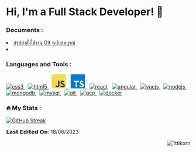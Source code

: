 # Hi, I'm a Full Stack Developer! 👋

<p align="left">
</p>


<h3 align="left">Documents :</h3

- <a href="">สรุปคำสั่งใช้งาน Git ฉบับสมบูรณ์</a>
- <a href=""></a>


<h3 align="left">Languages and Tools :</h3

<a href="https://www.w3schools.com/css/" target="_blank" rel="noreferrer"> <img src="https://cdn-icons-png.flaticon.com/512/732/732190.png" alt="css3" width="40" height="40"/> </a> &nbsp; <a href="https://www.w3.org/html/" target="_blank" rel="noreferrer"> <img src="https://cdn-icons-png.flaticon.com/512/732/732212.png" alt="html5" width="40" height="40"/> </a> &nbsp; <a href="https://developer.mozilla.org/en-US/docs/Web/JavaScript" target="_blank" rel="noreferrer"> <img src="https://raw.githubusercontent.com/devicons/devicon/master/icons/javascript/javascript-original.svg" alt="javascript" width="40" height="40"/> </a> &nbsp; <a href="https://www.typescriptlang.org/" target="_blank" rel="noreferrer"> <img src="https://raw.githubusercontent.com/devicons/devicon/master/icons/typescript/typescript-original.svg" alt="typescript" width="40" height="40"/> </a> &nbsp; <a href="https://reactjs.org/" target="_blank" rel="noreferrer"> <img src="https://upload.wikimedia.org/wikipedia/commons/a/a7/React-icon.svg" alt="react" width="40" height="40"/></a> &nbsp; <a href="https://angular.io" target="_blank" rel="noreferrer"> <img src="https://seeklogo.com/images/A/angular-icon-logo-9946B9795D-seeklogo.com.png" alt="angular" width="40" height="40"/> </a> &nbsp; <a href="https://vuejs.org/" target="_blank" rel="noreferrer"> <img src="https://upload.wikimedia.org/wikipedia/commons/9/95/Vue.js_Logo_2.svg" alt="vuejs" width="40" height="40"/> </a> &nbsp; <a href="https://nodejs.org" target="_blank" rel="noreferrer"> <img src="https://cdn.iconscout.com/icon/free/png-256/free-node-js-1174925.png?f=webp&w=256" alt="nodejs" width="40" height="40"/> </a> &nbsp; <a href="https://www.mongodb.com/" target="_blank" rel="noreferrer"> <img src="https://emanueleciriachi.net/wp-content/uploads/2019/01/logo-mongodb-png-mongodb-logo-png-400.png" alt="mongodb" width="41" height="41"/> </a> &nbsp; <a href="https://www.mysql.com/" target="_blank" rel="noreferrer"> <img src="https://img.uxwing.com/wp-content/themes/uxwing/download/brands-social-media/mysql-icon.svg" alt="mysql" width="40" height="40"/> </a> &nbsp; <a href="https://git-scm.com/" target="_blank" rel="noreferrer"> <img src="https://www.vectorlogo.zone/logos/git-scm/git-scm-icon.svg" alt="git" width="40" height="40"/> </a> &nbsp; <a href="https://cloud.google.com" target="_blank" rel="noreferrer"> <img src="https://www.vectorlogo.zone/logos/google_cloud/google_cloud-icon.svg" alt="gcp" width="40" height="40"/> </a> &nbsp; <a href="https://www.docker.com/" target="_blank" rel="noreferrer"> <img src="https://seeklogo.com/images/K/kubernetes-logo-3A67038EAB-seeklogo.com.png" alt="docker" width="40" height="40"/> </a>




### :fire: My Stats :
[![GitHub Streak](https://streak-stats.demolab.com?user=1ttikorn&hide_border=true&type=png)](https://git.io/streak-stats)
<p>𝗟𝗮𝘀𝘁 𝗘𝗱𝗶𝘁𝗲𝗱 𝗢𝗻: 18/06/2023</p> <img src="https://komarev.com/ghpvc/?username=1ttikorn&label=Profile%20views&color=0e75b6&style=flat"  align="right" alt="1ttikorn" /> </p>


